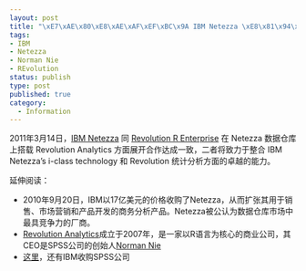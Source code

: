 ```yaml
--- 
layout: post
title: "\xE7\xAE\x80\xE8\xAE\xAF\xEF\xBC\x9A IBM Netezza \xE8\x81\x94\xE5\xA7\xBB R \xE8\xAF\xAD\xE8\xA8\x80\xE5\x95\x86\xE4\xB8\x9A\xE5\x85\xAC\xE5\x8F\xB8 Revolution"
tags: 
- IBM
- Netezza
- Norman Nie
- REvolution
status: publish
type: post
published: true
category:
  - Information
---
```

2011年3月14日，<a href="www.netezza.com">IBM Netezza</a> 同 <a href="http://www.revolutionanalytics.com">Revolution R Enterprise</a> 在 Netezza 数据仓库上搭载 Revolution Analytics 方面展开合作达成一致，二者将致力于整合 IBM Netezza’s i-class technology 和 Revolution 统计分析方面的卓越的能力。

延伸阅读：
<ul>
	<li>2010年9月20日，IBM以17亿美元的价格收购了Netezza，从而扩张其用于销售、市场营销和产品开发的商务分析产品。Netezza被公认为数据仓库市场中最具竞争力的厂商。</li>
	<li><a href="http://www.revolutionanalytics.com" target="_blank">Revolution Analytics</a>成立于2007年，是一家以R语言为核心的商业公司，其CEO是SPSS公司的创始人<a href="http://bjt.cos.name/2009/10/spss-norman-nie-r/" target="_blank">Norman Nie</a></li>
	<li><a href="http://bjt.cos.name/2009/07/ibm-spss-acquisition/" target="_blank">这里</a>，还有IBM收购SPSS公司</li>
</ul>
